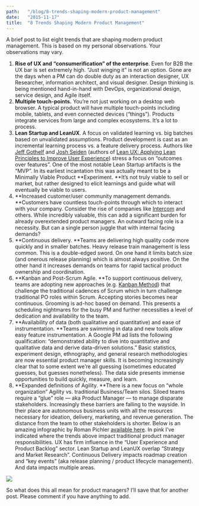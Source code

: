 ```yaml
---
path:	"/blog/8-trends-shaping-modern-product-management"
date:	"2015-11-17"
title:	"8 Trends Shaping Modern Product Management"
---
```


A brief post to list eight trends that are shaping modern product management. This is based on my personal observations. Your observations may vary.

1. **Rise of UX and “consumerification” of the enterprise**. Even for B2B the UX bar is set extremely high. “Just winging it” is not an option. Gone are the days when a PM can do double duty as an interaction designer, UX Researcher, information architect, and visual designer. Design thinking is being mentioned hand-in-hand with DevOps, organizational design, service design, and Agile itself.
2. **Multiple touch-points.** You’re not just working on a desktop web browser. A typical product will have multiple touch-points including mobile, tablets, and even connected devices (“things”). Products integrate services from large and complex ecosystems. It’s a lot to process.
3. **Lean Startup and LeanUX**. A focus on validated learning vs. big batches based on unvalidated assumptions. Product development is cast as an incremental learning process vs. a feature delivery process. Authors like [Jeff Gothelf](https://medium.com/u/94a2a063be85) and [Josh Seiden](https://medium.com/u/7f786c230ca9) (authors of [Lean UX: Applying Lean Principles to Improve User Experience](http://www.jeffgothelf.com/blog/lean-ux-book/#sthash.k2bQrJcw.dpbs)) stress a focus on “outcomes over features”. One of the most notable Lean Startup artifacts is the “MVP”. In its earliest incantation this was actually meant to be a Minimally Viable Product **Experiment. **It’s not truly viable to sell or market, but rather designed to elicit learnings and guide what will eventually be viable to users.
4. **Increased customer/user community management demands. **Customers have countless touch-points through which to interact with your company. Consider the rise of companies like [Intercom](https://medium.com/u/7ca8972daf76) and others. While incredibly valuable, this can add a significant burden for already overextended product managers. An outward facing role is a necessity. But can a single person juggle that with internal facing demands?
5. **Continuous delivery. **Teams are delivering high quality code more quickly and in smaller batches. Heavy release train management is less common. This is a double-edged sword. On one hand it limits batch size (and onerous release planning) which is almost always positive. On the other hand it increases demands on teams for rapid tactical product ownership and coordination.
6. **Kanban and Post-Scrum Agile. **To support continuous delivery, teams are adopting new approaches (e.g. [Kanban Method](http://www.djaa.com/principles-kanban-method-0)) that challenge the traditional cadences of Scrum which in turn challenge traditional PO roles within Scrum. Accepting stories becomes near continuous. Grooming is ad-hoc based on demand. This presents a scheduling nightmares for the busy PM and further necessities a level of dedication and availability to the team.
7. **Availability of data (both qualitative and quantitative) and ease of instrumentation. **Teams are swimming in data and new tools allow easy feature instrumentation. A Google PM ad lists the following qualification: “demonstrated ability to dive into quantitative and qualitative data and derive data-driven solutions.” Basic statistics, experiment design, ethnography, and general research methodologies are now essential product manager skills. It is becoming increasingly clear that to some extent we’re all guessing (sometimes educated guesses, but guesses nonetheless). The data side presents immense opportunities to build quickly, measure, and learn.
8. **Expanded definitions of Agility. **There is a new focus on “whole organization” Agility vs. traditional Business/Team silos. Siloed teams require a “glue” role — aka Product Manager — to manage disparate stakeholders. Increasingly these barriers are falling to the wayside. In their place are autonomous business units with all the resources necessary for ideation, delivery, marketing, and revenue generation. The distance from the team to other stakeholders is shorter.
Below is an amazing infographic by Roman Pichler [available here](http://www.romanpichler.com/blog/romans-product-management-framework). In pink I’ve indicated where the trends above impact traditional product manager responsibilities. UX has firm influence in the “User Experience and Product Backlog” sector. Lean Startup and LeanUX overlap “Strategy and Market Research”. Continuous Delivery impacts roadmap creation and “key events” (aka release planning / product lifecycle management). And data impacts multiple areas.

![](/images/1*P40f_Ch_UZodMZeP1VfuqA.png)

So what does this all mean for product managers? I’ll save that for another post. Please comment if you have anything to add.

